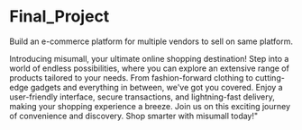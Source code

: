 # Final_Project

Build an e-commerce platform for
multiple vendors to sell on same
platform.

Introducing misumall, your ultimate online shopping destination! Step into a world of endless possibilities, where you can explore an extensive range of products tailored to your needs. From fashion-forward clothing to cutting-edge gadgets and everything in between, we've got you covered. Enjoy a user-friendly interface, secure transactions, and lightning-fast delivery, making your shopping experience a breeze. Join us on this exciting journey of convenience and discovery. Shop smarter with misumall today!"
